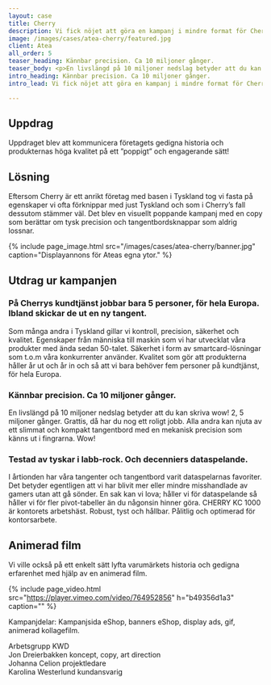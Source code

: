 ```yaml
---
layout: case
title: Cherry
description: Vi fick nöjet att göra en kampanj i mindre format för Cherry, företaget som sedan 1973 (!) tillverkat högkvalitativa tangentbord.
image: /images/cases/atea-cherry/featured.jpg
client: Atea
all_order: 5
teaser_heading: Kännbar precision. Ca 10 miljoner gånger.
teaser_body: <p>En livslängd på 10 miljoner nedslag betyder att du kan skriva wow! 2, 5 miljoner gånger.</p>
intro_heading: Kännbar precision. Ca 10 miljoner gånger.
intro_lead: Vi fick nöjet att göra en kampanj i mindre format för Cherry, företaget som sedan 1973 (!) tillverkat högkvalitativa tangentbord. 

---
```


## Uppdrag

Uppdraget blev att kommunicera företagets gedigna historia och produkternas höga kvalitet på ett ”poppigt” och engagerande sätt!

## Lösning

Eftersom Cherry är ett anrikt företag med basen i Tyskland tog vi fasta på egenskaper vi ofta förknippar med just Tyskland och som i Cherry’s fall dessutom stämmer väl. Det blev en visuellt poppande kampanj med en copy som berättar om tysk precision och tangentbordsknappar som aldrig lossnar.  

{%
  include page_image.html
  src="/images/cases/atea-cherry/banner.jpg"
  caption="Displayannons för Ateas egna ytor."
%}

## Utdrag ur kampanjen 

### På Cherrys kundtjänst jobbar bara 5 personer, för hela Europa. Ibland skickar de ut en ny tangent.

Som många andra i Tyskland gillar vi kontroll, precision, säkerhet och kvalitet. Egenskaper från människa till maskin som vi har utvecklat våra produkter med ända sedan 50-talet. Säkerhet i form av smartcard-lösningar som t.o.m våra konkurrenter använder. Kvalitet som gör att produkterna håller år ut och år in och så att vi bara behöver fem personer på kundtjänst, för hela Europa.  

### Kännbar precision. Ca 10 miljoner gånger.

En livslängd på 10 miljoner nedslag betyder att du kan skriva wow! 2, 5 miljoner gånger. Grattis, då har du nog ett roligt jobb. Alla andra kan njuta av ett slimmat och kompakt tangentbord med en mekanisk precision som känns ut i fingrarna. Wow!

### Testad av tyskar i labb-rock. Och decenniers dataspelande.

I årtionden har våra tangenter och tangentbord varit dataspelarnas favoriter. Det betyder egentligen att vi har blivit mer eller mindre misshandlade av gamers utan att gå sönder. En sak kan vi lova; håller vi för dataspelande så håller vi för fler pivot-tabeller än du någonsin hinner göra. 
CHERRY KC 1000 är kontorets arbetshäst. Robust, tyst och hållbar. Pålitlig och optimerad för kontorsarbete.

## Animerad film

Vi ville också på ett enkelt sätt lyfta varumärkets historia och gedigna erfarenhet med hjälp av en animerad film.

{%
  include page_video.html
  src="https://player.vimeo.com/video/764952856"
  h="b49356d1a3"
  caption=""
%}

Kampanjdelar: Kampanjsida eShop, banners eShop, display ads, gif, animerad kollagefilm.

Arbetsgrupp KWD<br>
Jon Dreierbakken koncept, copy, art direction<br>
Johanna Celion projektledare<br>
Karolina Westerlund kundansvarig

